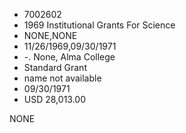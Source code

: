 * 7002602
* 1969 Institutional Grants For Science
* NONE,NONE
* 11/26/1969,09/30/1971
* -. None, Alma College
* Standard Grant
* name not available
* 09/30/1971
* USD 28,013.00

NONE